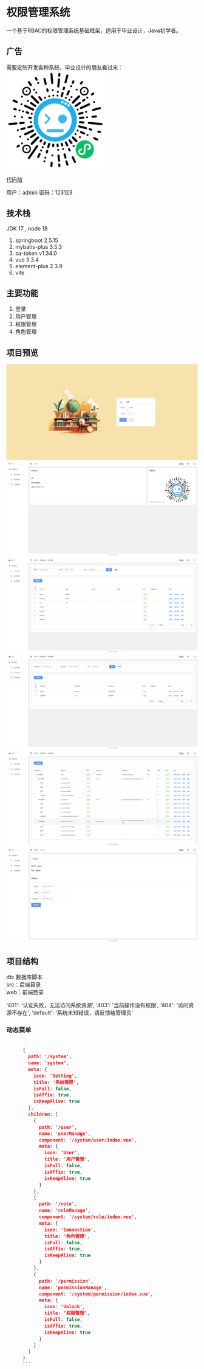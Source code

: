 # 权限管理系统

一个基于RBAC的权限管理系统基础框架，适用于毕业设计，Java初学者。

## 广告
需要定制开发各种系统、毕业设计的朋友看过来：![dmz](./doc/dmz.jpg)  

[代码站](https://daimazhan.com)

用户：admin 密码：123123

## 技术栈
JDK 17 , node 18
1. springboot 2.5.15
2. mybatis-plus 3.5.3
3. sa-token v1.34.0
4. vue 3.3.4
5. element-plus 2.3.9
6. vite

## 主要功能
1. 登录
2. 用户管理
3. 权限管理
4. 角色管理

## 项目预览
![login](./doc/1.login.png)
![home](./doc/2.home.png)
![user](./doc/3.user.png)
![role](./doc/4.role.png)
![permission](./doc/5.permission.png)
![profile](./doc/6.profile.png)

## 项目结构
db: 数据库脚本  
src：后端目录  
web：前端目录


'401': '认证失败，无法访问系统资源',
'403': '当前操作没有权限',
'404': '访问资源不存在',
'default': '系统未知错误，请反馈给管理员'


### 动态菜单
```json

      {
        path: '/system',
        name: 'system',
        meta: {
          icon: 'Setting',
          title: '系统管理',
          isFull: false,
          isAffix: true,
          isKeepAlive: true
        },
        children: [
          {
            path: '/user',
            name: 'userManage',
            component: '/system/user/index.vue',
            meta: {
              icon: 'User',
              title: '用户管理',
              isFull: false,
              isAffix: true,
              isKeepAlive: true
            }
          },
          {
            path: '/role',
            name: 'roleManage',
            component: '/system/role/index.vue',
            meta: {
              icon: 'Connection',
              title: '角色管理',
              isFull: false,
              isAffix: true,
              isKeepAlive: true
            }
          },
          {
            path: '/permission',
            name: 'permissionManage',
            component: '/system/permission/index.vue',
            meta: {
              icon: 'Unlock',
              title: '权限管理',
              isFull: false,
              isAffix: true,
              isKeepAlive: true
            }
          }
        ]
      }
      ```